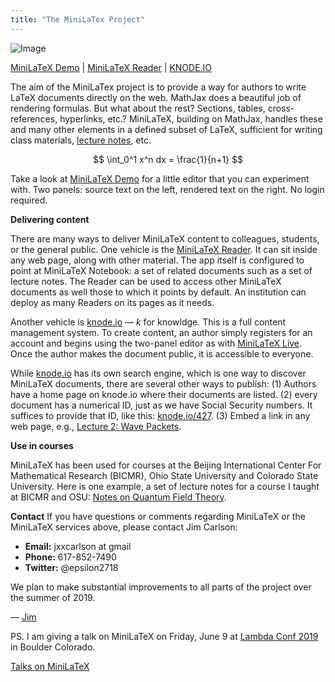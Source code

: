 ```yaml
---
title: "The MiniLaTex Project"
---
```


![Image](/img/k2b.png)


  <script type="text/x-mathjax-config">
  (function () {

  MathJax.Hub.Config({
  	'showProcessingMessages': false,
  	'messageStyle': 'none'
  });

  if (typeof MathJaxListener !== 'undefined') {
  	MathJax.Hub.Register.StartupHook('End', function () {
  		MathJaxListener.invokeCallbackForKey_('End');
  	});
  }

  })();
  </script>

  <script type="text/javascript" src="https://cdnjs.cloudflare.com/ajax/libs/mathjax/2.7.1/MathJax.js?config=TeX-AMS-MML_HTMLorMML"></script>

[MiniLaTeX Demo](https://demo.minilatex.app/) | [MiniLaTeX Reader](https://reader.minilatex.app/)
| [KNODE.IO](https://knode.io)

The aim of the MiniLaTex project is to provide a way for authors to write LaTeX documents directly on the web. MathJax does a beautiful job of rendering formulas.  But what about the rest?  Sections, tables, cross-references, hyperlinks, etc.? MiniLaTeX, building on MathJax, handles these and many other elements in a  defined subset of LaTeX, sufficient for writing class materials, [lecture notes](https://knode.io/427), etc.

$$
\int_0^1 x^n dx = \frac{1}{n+1}
$$

Take a look at [MiniLaTeX Demo](https://demo.minilatex.app/) for a little editor that you can experiment with.  Two panels: source text on the left, rendered text on the right. No login required.

**Delivering content**

There are many ways to deliver MiniLaTeX content to colleagues, students, or the general public. One vehicle is the [MiniLaTeX Reader](https://reader.minilatex.app/).  It can sit inside any web page, along with other material.  The app itself is configured to point at MiniLaTeX Notebook: a set of related documents such as a set of lecture notes.  The Reader can be used to access other MiniLaTeX documents as well those to which it points by default.  An institution can deploy as many Readers on its pages as it needs.

Another vehicle is [knode.io](https://knode.io) — *k* for knowldge.  This is a full content management system. To create content, an author simply registers for an account and begins using  the two-panel editor as with [MiniLaTeX Live](https://jxxcarlson.github.io/app/miniLatexLive/index.html).  Once the author makes the document public, it is accessible to everyone.

 While [knode.io](https://knode.io) has its own search engine, which is one way to discover MiniLaTeX documents, there are several other ways to publish: (1)  Authors have a home page on  knode.io where their documents are listed. (2) every document has a numerical ID, just as we have Social Security numbers. It suffices to provide that ID, like this: [knode.io/427](https://knode.io/427).  (3) Embed a link in any web page, e.g., [Lecture 2: Wave Packets](https://knode.io/427).

**Use in courses**

 MiniLaTeX has been used for courses at the Beijing International Center For Mathematical Research (BICMR), Ohio State University and Colorado State University. Here is one example, a set of lecture notes for a course I taught at BICMR and OSU: [Notes on Quantum Field Theory](https://knode.io/427).


**Contact**
If you have questions or comments regarding MiniLaTeX or the MiniLaTeX services above, please contact Jim Carlson:

 - **Email:** jxxcarlson at gmail
 - **Phone:** 617-852-7490
 - **Twitter:** @epsilon2718

We plan to make substantial improvements to all parts of the project over the summer of 2019.

— [Jim](https://jxxcarlson.io)

PS. I am giving a talk on MiniLaTeX on Friday, June 9 at [Lambda Conf 2019](https://lambdaconf.zohobackstage.com/LambdaConf2019?lang=en#/agenda?day=3&lang=en&sessionId=6967000000359716) in Boulder Colorado.

[Talks on MiniLaTeX](https://minilatex.io/talks.html)
